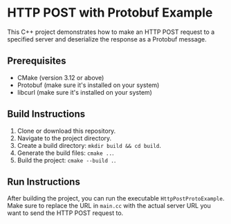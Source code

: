 # HTTP POST with Protobuf Example

This C++ project demonstrates how to make an HTTP POST request to a specified server and deserialize the response as a Protobuf message.

## Prerequisites

- CMake (version 3.12 or above)
- Protobuf (make sure it's installed on your system)
- libcurl (make sure it's installed on your system)

## Build Instructions

1. Clone or download this repository.
2. Navigate to the project directory.
3. Create a build directory: `mkdir build && cd build`.
4. Generate the build files: `cmake ..`.
5. Build the project: `cmake --build .`.

## Run Instructions

After building the project, you can run the executable `HttpPostProtoExample`. Make sure to replace the URL in `main.cc` with the actual server URL you want to send the HTTP POST request to.
